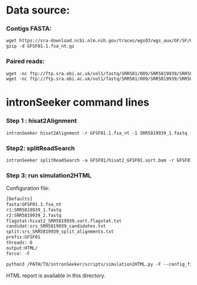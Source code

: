 Data source:
============

### Contigs FASTA: 

```diff
wget https://sra-download.ncbi.nlm.nih.gov/traces/wgs03/wgs_aux/GF/SF/GFSF01/GFSF01.1.fsa_nt.gz
gzip -d GFSF01.1.fsa_nt.gz
```

### Paired reads:

```diff
wget -nc ftp://ftp.sra.ebi.ac.uk/vol1/fastq/SRR581/009/SRR5819939/SRR5819939_2.fastq.gz
wget -nc ftp://ftp.sra.ebi.ac.uk/vol1/fastq/SRR581/009/SRR5819939/SRR5819939_1.fastq.gz

```

intronSeeker command lines
============================

### Step 1 : hisat2Alignment

```diff
intronSeeker hisat2Alignment -r GFSF01.1.fsa_nt -1 SRR5819939_1.fastq -2 SRR5819939_2.fastq --prefix GFSF01 -o GFSF01 -t 12
```

### Step2: splitReadSearch

```diff
intronSeeker splitReadSearch -a GFSF01/hisat2_GFSF01.sort.bam -r GFSF01.1.fsa_nt --prefix GFSF01 --output splitReadSearch_GFSF01
```

### Step 3: run simulation2HTML

Configuration file:

```diff
[Defaults]
fasta:GFSF01.1.fsa_nt
r1:SRR5819939_1.fastq
r2:SRR5819939_2.fastq
flagstat:hisat2_SRR5819939.sort.flagstat.txt
candidat:srs_SRR5819939_candidates.txt
split:srs_SRR5819939_split_alignments.txt
prefix:GFSF01
threads: 6                
output:HTML/
force: -F
```


```diff
python3 /PATH/TO/intronSeeker/scripts/simulation2HTML.py -F --config_file  SRR5819939.cfg;

```

HTML report is available in this directory.
